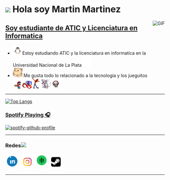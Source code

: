 # <img src="https://media.giphy.com/media/hvRJCLFzcasrR4ia7z/giphy.gif" width="21"> Hola soy Martin Martinez

<a href="https://es.wikipedia.org/wiki/GitHub"><img align="right" alt="GIF" height="160px" src="https://media.giphy.com/media/du3J3cXyzhj75IOgvA/giphy.gif" />

## Soy estudiante de ATIC y Licenciatura en Informatica   

- <a href="https://es.wikipedia.org/wiki/GNU/Linux"><img src="https://github.com/martimartineez/martimartineez/blob/main/penguin.gif" width="30"></a>Estoy estudiando ATIC y la licenciatura en informatica en la Universidad Nacional de La Plata<a href="https://www.info.unlp.edu.ar/"><img src="https://github.com/martimartineez/martimartineez/blob/main/Facu.gif" width="30">
- <a href="https://www.google.com/search?q=cat+&sca_esv=289e373ce865c05a&udm=2&biw=1700&bih=802&sxsrf=ACQVn087nUqrcUF1nDv0tvUy4-PXsSmq2g%3A1711615041135&ei=QSwFZqHsB5LQ1sQP0eWqyAY&ved=0ahUKEwjhkJP0xpaFAxUSqJUCHdGyCmkQ4dUDCBA&uact=5&oq=cat+&gs_lp=Egxnd3Mtd2l6LXNlcnAiBGNhdCAyBBAjGCcyDRAAGIAEGIoFGEMYsQMyChAAGIAEGIoFGEMyChAAGIAEGIoFGEMyChAAGIAEGIoFGEMyChAAGIAEGIoFGEMyEBAAGIAEGIoFGEMYsQMYgwEyChAAGIAEGIoFGEMyChAAGIAEGIoFGEMyCBAAGIAEGLEDSP0yUKQDWOcscAR4AJABAJgBVKAB6QGqAQEzuAEDyAEA-AEBmAIHoAL8AcICBRAAGIAEwgIOEAAYgAQYigUYsQMYgwHCAgQQABgDmAMAiAYBkgcBN6AHmhI&sclient=gws-wiz-serp#vhid=LqbY6uqf87_ubM&vssid=mosaic"><img src="https://github.com/martimartineez/martimartineez/blob/main/hyperkitty.gif" width="30" height="30"></a> Me gusta todo lo relacionado a la tecnologia y los jueguitos <a href="https://es.wikipedia.org/wiki/Super_Mario_Bros._3"><img src="https://github.com/martimartineez/martimartineez/blob/main/2d-mario-running.gif" width="30"></a><a href="https://es.wikipedia.org/wiki/Sonic_the_Hedgehog_(videojuego_de_1991)"><img src="https://github.com/martimartineez/martimartineez/blob/main/sonic-the-hedgehog-prey-fnf.gif" width="30"></a><a href="https://es.wikipedia.org/wiki/Crash_Bandicoot_(videojuego)"><img src="https://github.com/martimartineez/martimartineez/blob/main/crash.gif" width="30"><a href="https://es.wikipedia.org/wiki/Pok%C3%A9mon_diamante_y_Pok%C3%A9mon_perla"><img src="https://github.com/martimartineez/martimartineez/blob/main/dialga.gif" width="30"><a href="https://es.wikipedia.org/wiki/The_Binding_of_Isaac:_Rebirth"><img src="https://github.com/martimartineez/martimartineez/blob/main/isaac-dance.gif" width="30">










---


![Top Langs](https://github-readme-stats.vercel.app/api/top-langs/?username=martimartineez&layout=compact&theme=neon&hide=html,xslt,c,css,c%2B%2B)




### Spotify Playing 🎧


[![spotify-github-profile](https://spotify-github-profile.vercel.app/api/view?uid=hntqme6aln21xygk3s92jwbx6&cover_image=true&theme=default&show_offline=true&background_color=121212&interchange=true)](https://spotify-github-profile.vercel.app/api/view?uid=hntqme6aln21xygk3s92jwbx6&redirect=true)



---

### Redes<a href="https://gifyu.com/image/Zy2f"><img src="https://github.com/milaan9/milaan9/blob/main/Handshake.gif" width="60"></a>


[<img align="left" alt="martimartineez | LinkedIn" width="45" height="45px" src="https://github.com/martimartineez/martimartineez/blob/main/linkdin.gif"/>][linkedin]
[<img align="left" alt="martimartineez | Instagram" width="50" height="50px" src="https://github.com/martimartineez/martimartineez/blob/main/Instagram.gif" />][instagram]
[<img align="left" alt="martimartineez | Spotify"  width="40" height="40px" src="https://github.com/martimartineez/martimartineez/blob/main/Spotify.gif" />][Spotify]
[<img align="left" alt="martimartineez | Steam"  width="50" height="50px" src="https://github.com/martimartineez/martimartineez/blob/main/Steam.gif" />][Steam]


<br />
<br />
<br />

---







[instagram]: https://www.instagram.com/martimartineez
[linkedin]: https://www.linkedin.com/in/martimartineez/
[Spotify]: https://open.spotify.com/user/hntqme6aln21xygk3s92jwbx6?si=749202fc8f0b4213
[Steam]: https://steamcommunity.com/id/martimartineez/



